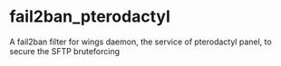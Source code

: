 # fail2ban_pterodactyl
A fail2ban filter for wings daemon, the service of pterodactyl panel, to secure the SFTP bruteforcing
